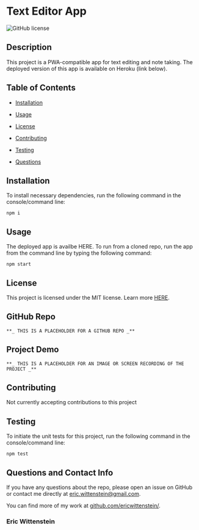 # Text Editor App
![GitHub license](https://img.shields.io/badge/license-MIT-blue.svg)

## Description

This project is a PWA-compatible app for text editing and note taking. The deployed version of this app is available on Heroku (link below).

## Table of Contents 

* [Installation](#installation)

* [Usage](#usage)

* [License](#license)

* [Contributing](#contributing)

* [Testing](#testing)

* [Questions](#questions)

## Installation

To install necessary dependencies, run the following command in the console/command line:

```
npm i
```

## Usage

The deployed app is availbe HERE. To run from a cloned repo, run the app from the command line by typing the following command: 

```
npm start
```

## License

This project is licensed under the MIT license. Learn more [HERE](LICENSE).

## GitHub Repo

    **_ THIS IS A PLACEHOLDER FOR A GITHUB REPO _**

## Project Demo

    **_ THIS IS A PLACEHOLDER FOR AN IMAGE OR SCREEN RECORDING OF THE PROJECT _**

## Contributing

Not currently accepting contributions to this project

## Testing

To initiate the unit tests for this project, run the following command in the console/command line: 

```
npm test
```

## Questions and Contact Info

If you have any questions about the repo, please open an issue on GitHub or contact me directly at [eric.wittenstein@gmail.com](mailto:eric.wittenstein@gmail.com).

You can find more of my work at [github.com/ericwittenstein/](https://github.com/ericwittenstein/).

<!-- EHW SIGNET
---------
    |
  -----
    |
---------
 -->

### Eric Wittenstein
